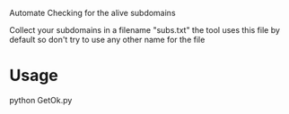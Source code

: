Automate Checking for the alive subdomains

Collect your subdomains in a filename "subs.txt" the tool uses this file by default so don't try to use any other name for the file 

# Usage
python GetOk.py 
